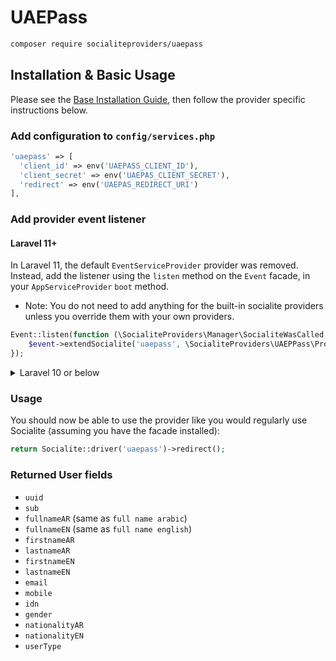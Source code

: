 # UAEPass

```bash
composer require socialiteproviders/uaepass
```

## Installation & Basic Usage

Please see the [Base Installation Guide](https://socialiteproviders.com/usage/), then follow the provider specific instructions below.

### Add configuration to `config/services.php`

```php
'uaepass' => [
  'client_id' => env('UAEPASS_CLIENT_ID'),
  'client_secret' => env('UAEPAS_CLIENT_SECRET'),
  'redirect' => env('UAEPAS_REDIRECT_URI')
],
```

### Add provider event listener

#### Laravel 11+

In Laravel 11, the default `EventServiceProvider` provider was removed. Instead, add the listener using the `listen` method on the `Event` facade, in your `AppServiceProvider` `boot` method.

* Note: You do not need to add anything for the built-in socialite providers unless you override them with your own providers.

```php
Event::listen(function (\SocialiteProviders\Manager\SocialiteWasCalled $event) {
    $event->extendSocialite('uaepass', \SocialiteProviders\UAEPPass\Provider::class);
});
```
<details>
<summary>
Laravel 10 or below
</summary>
Configure the package's listener to listen for `SocialiteWasCalled` events.

Add the event to your `listen[]` array in `app/Providers/EventServiceProvider`. See the [Base Installation Guide](https://socialiteproviders.com/usage/) for detailed instructions.

```php
protected $listen = [
    \SocialiteProviders\Manager\SocialiteWasCalled::class => [
        // ... other providers
        \SocialiteProviders\UAEPass\UAEPassExtendSocialite::class.'@handle',
    ],
];
```
</details>

### Usage

You should now be able to use the provider like you would regularly use Socialite (assuming you have the facade installed):

```php
return Socialite::driver('uaepass')->redirect();
```

### Returned User fields

- ``uuid``
- ``sub``
- ``fullnameAR`` (same as ``full name arabic``)
- ``fullnameEN`` (same as ``full name english``)
- ``firstnameAR``
- ``lastnameAR``
- ``firstnameEN``
- ``lastnameEN``
- ``email``
- ``mobile``
- ``idn``
- ``gender``
- ``nationalityAR``
- ``nationalityEN``
- ``userType``
